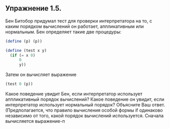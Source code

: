 ## Упражнение 1.5.
Бен Битобор придумал тест для проверки интерпретатора на то, с каким порядком вычислений он
работает, аппликативным или нормальным. Бен определяет такие две процедуры:

```js
(define (p) (p))

(define (test x y)
  (if (= x 0)
      0
      y))
```

Затем он вычисляет выражение
```js
(test 0 (p))
```
Какое поведение увидит Бен, если интерпретатор использует аппликативный порядок вычислений?
Какое поведение он увидит, если интерпретатор использует нормальный порядок? Объясните Ваш
ответ. (Предполагается, что правило вычисления особой формы if одинаково независимо от того,
какой порядок вычислений используется. Сначала вычисляется выражение-п